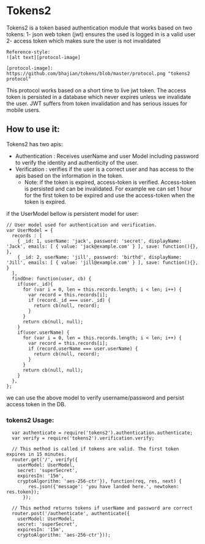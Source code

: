 # Tokens2
Tokens2 is a token based authentication module that works based on two tokens:
    1- json web token (jwt) ensures the used is logged in is a valid user
    2- access token which makes sure the user is not invalidated

    Reference-style:
    ![alt text][protocol-image]

    [protocol-image]: https://github.com/bhajian/tokens/blob/master/protocol.png "tokens2 protocol"

This protocol works based on a short time to live jwt token.
The access token is persisted in a database which never expires unless we invalidate the user.
JWT suffers from token invalidation and has serious issues for mobile users.

## How to use it:
Tokens2 has two apis:
  - Authentication : Receives userName and user Model including password to verify the identity and authenticity of the user.
  - Verification : verifies if the user is a correct user and has access to the apis based on the information in the token.
    * Note: if the token is expired, access-token is verified. Access-token is persisted and can be invalidated.
    For example we can set 1 hour for the first token to be expired and use the access-token when the token is expired.


if the UserModel bellow is persistent model for user:

```
// User model used for authentication and verification.
var UserModel = {
  records : [
    { _id: 1, userName: 'jack', password: 'secret', displayName: 'Jack', emails: [ { value: 'jack@example.com' } ], save: function(){}, },
    { _id: 2, userName: 'jill', password: 'birthd', displayName: 'Jill', emails: [ { value: 'jill@example.com' } ], save: function(){}, }
  ],
  findOne: function(user, cb) {
    if(user._id){
      for (var i = 0, len = this.records.length; i < len; i++) {
        var record = this.records[i];
        if (record._id === user._id) {
          return cb(null, record);
        }
      }
      return cb(null, null);
    }
    if(user.userName) {
      for (var i = 0, len = this.records.length; i < len; i++) {
        var record = this.records[i];
        if (record.userName === user.userName) {
          return cb(null, record);
        }
      }
      return cb(null, null);
    }
  },
};
```

we can use the above model to verify username/password and persist access token in the DB.

### tokens2 Usage:

```
  var authenticate = require('tokens2').authentication.authenticate;
  var verify = require('tokens2').verification.verify;

  // This method is called if tokens are valid. The first token expires in 15 minutes.
  router.get('/', verify({
    userModel: UserModel,
    secret: 'superSecret',
    expiresIn: '15m',
    cryptoAlgorithm: 'aes-256-ctr'}), function(req, res, next) {
        res.json({'message': 'you have landed here.', newtoken: res.token});
      });

  // This method returns tokens if userName and password are correct
  router.post('/authenticate', authenticate({
    userModel: UserModel,
    secret: 'superSecret',
    expiresIn: '15m',
    cryptoAlgorithm: 'aes-256-ctr'}));
```


